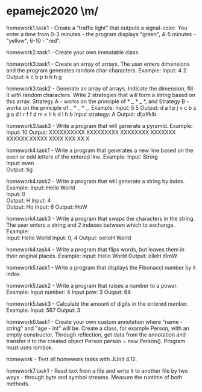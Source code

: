 # epamejc2020 \m/ 

homework1.task1 -  Create a “traffic light” that outputs a signal-color. You enter a time from 0-3 minutes 
                   - the program displays "green", 4-5 minutes - "yellow", 6-10 - "red". 
                   
homework2.task1 -  Create your own immutable class.

homework3.task1 -  Create an array of arrays. The user enters dimensions and the program generates random char 
                   characters. 
                   Example:
                   Input: 4 2
                   Output:
                   k c
                   b p
                   b h
                   h g     
                   
homework3.task2 -  Generate an array of arrays. Indicate the dimension, fill it with random characters. Write 
                   2 strategies that will form a string based on this array. Strategy A - works on the principle 
                   of * _ * _ *, and Strategy B - works on the principle of _ * _ * _. 
                   Example:
                   Input: 5 5
                   Output: 
                   d a l p j 
                   v c b z g 
                   a d l r f 
                   f d m x h 
                   k d l h b 
                   Input strategy: A
                   Output: dljalfklb
                   
homework3.task3 -  Write a program that will generate a pyramid. 
                   Example:                   
                   Input: 10
                   Output: 
                   XXXXXXXXXX
                   XXXXXXXXX
                   XXXXXXXX
                   XXXXXXX
                   XXXXXX
                   XXXXX
                   XXXX
                   XXX
                   XX
                   X
                   
homework4.task1 -  Write a program that generates a new line based on the even or odd letters of the entered line.
                   Example:
                   Input: String       
                   Input: even        
                   Output: tig
                   
homework4.task2 -  Write a program that will generate a string by index. 
                   Example:
                   Input: Hello World     
                   Input: 0  
                   Output: H 
                   Input: 4  
                   Output: Ho 
                   Input: 6
                   Output: HoW
                 
homework4.task3 -  Write a program that swaps the characters in the string. The user enters a string and 2 indexes 
                   between which to exchange. 
                   Example:                                    
                   Input: Hello World
                   Input: 0, 4
                   Output: oelloH World

homework4.task4 -  Write a program that flips words, but leaves them in their original places. 
                   Example:
                   Input: Hello World
                   Output: olleH dlroW
 
homework5.task1 -  Write a program that displays the Fibonacci number by it index.

homework5.task2 -  Write a program that raises a number to a power.
                   Example:
                   Input number: 4
                   Input pow: 3
                   Output: 64

homework5.task3 -  Calculate the amount of digits in the entered number.
                   Example:
                   Input: 567
                   Output: 3
 
homework6.task1 -  Create your own custom annotation where "name - string" and "age - int" will be.
                   Create a class, for example Person, with an empty constructor. Through reflection, get data from 
                   the annotation and transfer it to the created object Person person = new Person(). Program must uses
                   lombok. 
                   
homework        -  Test all homework tasks with JUnit 4.12.           
                   
homework7.task1 -  Read text from a file and write it to another file by two ways - through byte and symbol streams. 
                   Measure the runtime of both methods.                                   
                   
                 
                   
                  
                   
                   
                   


